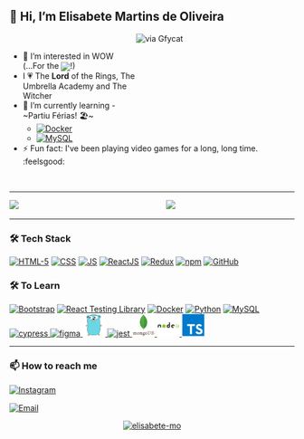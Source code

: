 ## 👋 Hi, I’m Elisabete Martins de Oliveira
<img src="https://thumbs.gfycat.com/DistantIllinformedBoutu-max-1mb.gif" width="280" height="180" align="right" alt="via Gfycat"/>
</br>

- 👀 I’m interested in WOW (...For the <img align="center" src="https://img.icons8.com/color/30/world-of-warcraft-horde.png" />!)
- I :heartpulse: The **Lord** of the Rings, The Umbrella Academy and The Witcher
- 🌱 I’m currently learning - ~Partiu Férias! :beach_umbrella:~ 
  - <a href="https://www.docker.com/"><img align="top" alt="Docker" src="https://img.shields.io/badge/Docker-2496ED?style=for-the-badge&logo=docker&logoColor=white" width=80px/></a>
  - <a href="https://www.MySQL.com/"><img align="top" alt="MySQL" src="https://img.shields.io/badge/mysql-%2300f?style=for-the-badge&logo=mysql&logoColor=white" width=80px/></a>
- ⚡ Fun fact: I've been playing video games for a long, long time. :feelsgood:
</br>
<hr>
<img align="left" float="center" src="https://github-readme-stats.vercel.app/api?username=Elisabete-MO&count_private=true&show_icons=true&theme=transparent&hide_border=true" width="55%"/>
 <img src="https://github-readme-stats.vercel.app/api/top-langs/?username=Elisabete-MO&langs_count=8&theme=transparent&hide_border=true" width="35%"/>
<hr>
<h3>🛠 Tech Stack</h3>

<a href="https://html.spec.whatwg.org/multipage/"><img src="https://img.icons8.com/color/48/000000/html-5.png" alt="HTML-5"/></a>
<a href="https://www.w3.org/Style/CSS/Overview.en.html"><img src="https://img.icons8.com/color/48/000000/css3.png" alt="CSS"/></a>
<a href="https://www.javascript.com/"><img src="https://img.icons8.com/color/48/000000/javascript.png" alt="JS"/></a>
<a href="https://reactjs.org/"><img src="https://img.icons8.com/color/48/000000/react-native.png" alt="ReactJS"/></a>
<a href="https://redux.js.org/"><img src="https://img.icons8.com/color/48/000000/redux.png" alt="Redux"/></a> 
<a href="https://www.npmjs.com/"><img alt="npm" src="https://img.icons8.com/color/48/000000/npm.png" /></a>
<a href="https://github.com/"><img src="https://img.icons8.com/color/48/000000/github--v1.png" alt="GitHub"/></a>

<h3>🛠 To Learn</h3>

<a href="https://getbootstrap.com/" target="_blank"><img alt="Bootstrap" src="https://img.icons8.com/color/48/000000/bootstrap.png" /></a>
<a href="https://testing-library.com/" target="_blank"><img alt="React Testing Library" src="https://testing-library.com/img/octopus-128x128.png" width="48px"/></a>
<a href="https://www.docker.com/" target="_blank"><img alt="Docker" src="https://img.icons8.com/color/48/000000/docker.png"/></a>
<a href="https://python.org/" target="_blank"><img alt="Python" src="https://img.icons8.com/color/48/000000/python.png" /></a>
<a href="https://www.MySQL.com/" target="_blank"><img alt="MySQL" src="https://img.icons8.com/color/48/000000/mysql.png"/></a>
<a href="https://www.cypress.io" target="_blank"> <img src="https://raw.githubusercontent.com/simple-icons/simple-icons/6e46ec1fc23b60c8fd0d2f2ff46db82e16dbd75f/icons/cypress.svg" alt="cypress" width="40" height="40"/> </a> 
<a href="https://www.figma.com/" target="_blank"> <img src="https://www.vectorlogo.zone/logos/figma/figma-icon.svg" alt="figma" width="40" height="40"/> </a> 
<a href="https://golang.org" target="_blank"> <img src="https://raw.githubusercontent.com/devicons/devicon/master/icons/go/go-original.svg" alt="go" width="40" height="40"/> </a> 
<a href="https://jestjs.io" target="_blank"> <img src="https://www.vectorlogo.zone/logos/jestjsio/jestjsio-icon.svg" alt="jest" width="40" height="40"/> </a> <a href="https://www.mongodb.com/" target="_blank"> <img src="https://raw.githubusercontent.com/devicons/devicon/master/icons/mongodb/mongodb-original-wordmark.svg" alt="mongodb" width="40" height="40"/> </a> 
<a href="https://nodejs.org" target="_blank"> <img src="https://raw.githubusercontent.com/devicons/devicon/master/icons/nodejs/nodejs-original-wordmark.svg" alt="nodejs" width="40" height="40"/> </a> 
<a href="https://www.typescriptlang.org/" target="_blank"> <img src="https://raw.githubusercontent.com/devicons/devicon/master/icons/typescript/typescript-original.svg" alt="typescript" width="40" height="40"/> </a> 

<hr>
<h3> 📫 How to reach me </h3>

<p>
   
 <!-- <a href="https://www.linkedin.com/in/pramod-kumar-4aa47616b/" target="blank">
  <img align="center" alt="Pramod's LinkedIn" width="30px" src="https://www.vectorlogo.zone/logos/linkedin/linkedin-icon.svg" /> &nbsp; &nbsp;
 </a> -->
 <a href="https://www.instagram.com/bete.mrt/" target="blank"><img align="center" alt="Instagram" width="30px" src="https://www.vectorlogo.zone/logos/instagram/instagram-icon.svg" /></a>
<!--  <a href="https://twitter.com/pramod2107" target="blank"><img align="center" alt="Twitter" width="30px" src="https://www.vectorlogo.zone/logos/twitter/twitter-official.svg" /></a> -->
 <a href="mailto:bete.mrt@gmail.com" target="blank"><img align="center" alt="Email" width="30px" src="https://www.vectorlogo.zone/logos/gmail/gmail-icon.svg" /></a>

 <p align="center"> <a href="https://github.com/ryo-ma/github-profile-trophy"><img src="https://github-profile-trophy.vercel.app/?username=elisabete-mo" alt="elisabete-mo" /></a> </p>

<!---
Elisabete-MO/Elisabete-MO is a ✨ special ✨ repository because its `README.md` (this file) appears on your GitHub profile.
You can click the Preview link to take a look at your changes.
--->
